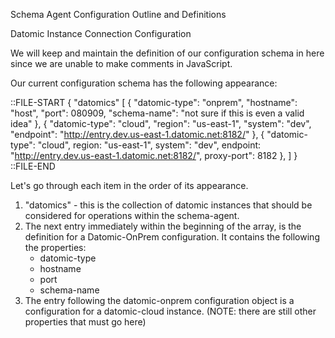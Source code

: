 

Schema Agent Configuration
Outline and Definitions


Datomic Instance Connection Configuration


We will keep and maintain the definition of our configuration schema in here since we are unable to make comments in JavaScript.

Our current configuration schema has the following appearance:

::FILE-START
{
  "datomics" [
    {
      "datomic-type": "onprem",
      "hostname": "host",
      "port": 080909,
      "schema-name": "not sure if this is even a valid idea"
    },
    {
      "datomic-type": "cloud",
      "region": "us-east-1",
      "system": "dev",
      "endpoint": "http://entry.dev.us-east-1.datomic.net:8182/"
    },
    {
      "datomic-type": "cloud",
      region: "us-east-1",
      system": "dev",
      endpoint: "http://entry.dev.us-east-1.datomic.net:8182/",
      proxy-port": 8182
    },
  ]
}
::FILE-END


Let's go through each item in the order of its appearance.

   1. "datomics" - this is the collection of datomic instances that should be considered for operations within the schema-agent.
   2. The next entry immediately within the beginning of the array, is the definition for a Datomic-OnPrem configuration.
      It contains the following the properties:
         - datomic-type
         - hostname
         - port
         - schema-name
   3. The entry following the datomic-onprem configuration object is a configuration for a datomic-cloud instance.
      (NOTE: there are still other properties that must go here)
